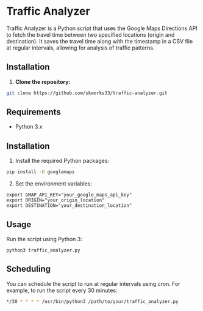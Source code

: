 # Traffic Analyzer

Traffic Analyzer is a Python script that uses the Google Maps Directions API to fetch the travel time between two specified locations (origin and destination). It saves the travel time along with the timestamp in a CSV file at regular intervals, allowing for analysis of traffic patterns.

## Installation

1. **Clone the repository:**

```bash
git clone https://github.com/skworks33/traffic-analyzer.git
```


## Requirements

- Python 3.x

## Installation

1. Install the required Python packages:

```sh
pip install -U googlemaps
```

2. Set the environment variables:


```
export GMAP_API_KEY="your_google_maps_api_key"
export ORIGIN="your_origin_location"
export DESTINATION="your_destination_location"
```

## Usage

Run the script using Python 3:

```
python3 traffic_analyzer.py
```


## Scheduling

You can schedule the script to run at regular intervals using cron. For example, to run the script every 30 minutes:

```bash
*/30 * * * * /usr/bin/python3 /path/to/your/traffic_analyzer.py
```

